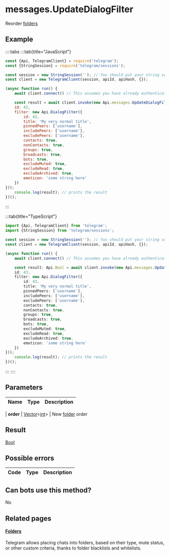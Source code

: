# messages.UpdateDialogFilter

Reorder [folders](https://core.telegram.org/api/folders)



## Example

::::tabs
:::tab{title="JavaScript"}
```js
const {Api, TelegramClient} = require('telegram');
const {StringSession} = require('telegram/sessions');

const session = new StringSession(''); // You should put your string session here
const client = new TelegramClient(session, apiId, apiHash, {});

(async function run() {
    await client.connect() // This assumes you have already authenticated with .start()

    const result = await client.invoke(new Api.messages.UpdateDialogFilter({
    id: 43,
    filter: new Api.DialogFilter({
        id: 43,
        title: 'My very normal title',
        pinnedPeers: ['username'],
        includePeers: ['username'],
        excludePeers: ['username'],
        contacts: true,
        nonContacts: true,
        groups: true,
        broadcasts: true,
        bots: true,
        excludeMuted: true,
        excludeRead: true,
        excludeArchived: true,
        emoticon: 'some string here'
    })
}));
    console.log(result); // prints the result
})();
```
:::

:::tab{title="TypeScript"}
```ts
import {Api, TelegramClient} from 'telegram';
import {StringSession} from 'telegram/sessions';

const session = new StringSession(''); // You should put your string session here
const client = new TelegramClient(session, apiId, apiHash, {});

(async function run() {
    await client.connect() // This assumes you have already authenticated with .start()

    const result: Api.Bool = await client.invoke(new Api.messages.UpdateDialogFilter({
    id: 43,
    filter: new Api.DialogFilter({
        id: 43,
        title: 'My very normal title',
        pinnedPeers: ['username'],
        includePeers: ['username'],
        excludePeers: ['username'],
        contacts: true,
        nonContacts: true,
        groups: true,
        broadcasts: true,
        bots: true,
        excludeMuted: true,
        excludeRead: true,
        excludeArchived: true,
        emoticon: 'some string here'
    })
}));
    console.log(result); // prints the result
})();
```
:::
::::



## Parameters

| Name | Type | Description |
| :--: | ---- | ----------- |

| **order** | [Vector](https://core.telegram.org/type/Vector%20t)<[int](https://core.telegram.org/type/int)> | New [folder](https://core.telegram.org/api/folders) order 


## Result

[Bool](https://core.telegram.org/type/Bool)



## Possible errors

| Code | Type | Description |
| :--: | ---- | ----------- |



## Can bots use this method?

No

## Related pages

#### [Folders](https://core.telegram.org/api/folders)

Telegram allows placing chats into folders, based on their type, mute status, or other custom criteria, thanks to folder blacklists and whitelists.




